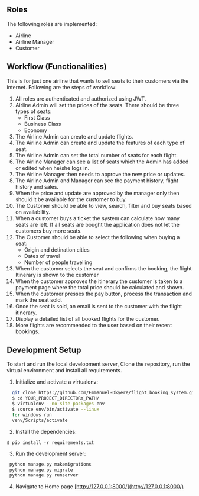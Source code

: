 



## Roles
The following roles are implemented:
- Airline
- Airline Manager
- Customer

## Workflow (Functionalities)
This is for just one airline that wants to sell seats to their customers via the internet.
Following are the steps of workflow:
1. All roles are authenticated and authorized using JWT.
2. Airline Admin will set the prices of the seats. There should be three types of seats:
   - First Class
   - Business Class
   - Economy
3. The Airline Admin can create and update flights.
4. The Airline Admin can create and update the features of each type of seat.
5. The Airline Admin can set the total number of seats for each flight.
6. The Airline Manager can see a list of seats which the Admin has added or edited when he/she logs in.
7. The Airline Manager then needs to approve the new price or updates.
8. The Airline Admin and Manager can see the payment history, flight history and sales.
9. When the price and update are approved by the manager only then should it be available for the customer to buy.
10. The Customer should be able to view, search, filter and buy seats based on availability.
11. When a customer buys a ticket the system can calculate how many seats are left. If all seats are bought the application does not let the customers buy more seats.
12. The Customer should be able to select the following when buying a seat:
    - Origin and detination cities
    - Dates of travel
    - Number of people travelling
13. When the customer selects the seat and confirms the booking, the flight Itinerary is shown to the customer
14. When the customer approves the itinerary the customer is taken to a payment page where the total price should be calculated and shown.
15. When the customer presses the pay button, process the transaction and mark the seat sold.
16. Once the seat is sold, an email is sent to the customer with the flight itinerary.
17. Display a detailed list of all booked flights for the customer.
18. More flights are recommended to the user based on their recent bookings.

## Development Setup
To start and run the local development server, Clone the repository, run the virtual environment and install all requirements.
1. Initialize and activate a virtualenv:
```bash
  git clone https://github.com/Emmanuel-Okyere/flight_booking_system.git
  $ cd YOUR_PROJECT_DIRECTORY_PATH/
  $ virtualenv --no-site-packages env
  $ source env/bin/activate --linux
  for windows run
  venv/Scripts/activate
  ```

2. Install the dependencies:
  ```
  $ pip install -r requirements.txt
  ```

3. Run the development server:
  ```bash
   python manage.py makemigrations
   python manage.py migrate
   python manage.py runserver
  ```

4. Navigate to Home page [http://127.0.0.1:8000/](http://127.0.0.1:8000/)



